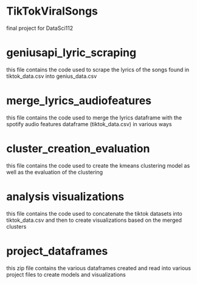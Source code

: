 # TikTokViralSongs
final project for DataSci112

# geniusapi_lyric_scraping
this file contains the code used to scrape the lyrics of the songs found in tiktok_data.csv into genius_data.csv

# merge_lyrics_audiofeatures
this file contains the code used to merge the lyrics dataframe with the spotify audio features dataframe (tiktok_data.csv) in various ways 

# cluster_creation_evaluation
this file contains the code used to create the kmeans clustering model as well as the evaluation of the clustering

# analysis visualizations
this file contains the code used to concatenate the tiktok datasets into tiktok_data.csv and then to create visualizations based on the merged clusters

# project_dataframes
this zip file contains the various dataframes created and read into various project files to create models and visualizations

